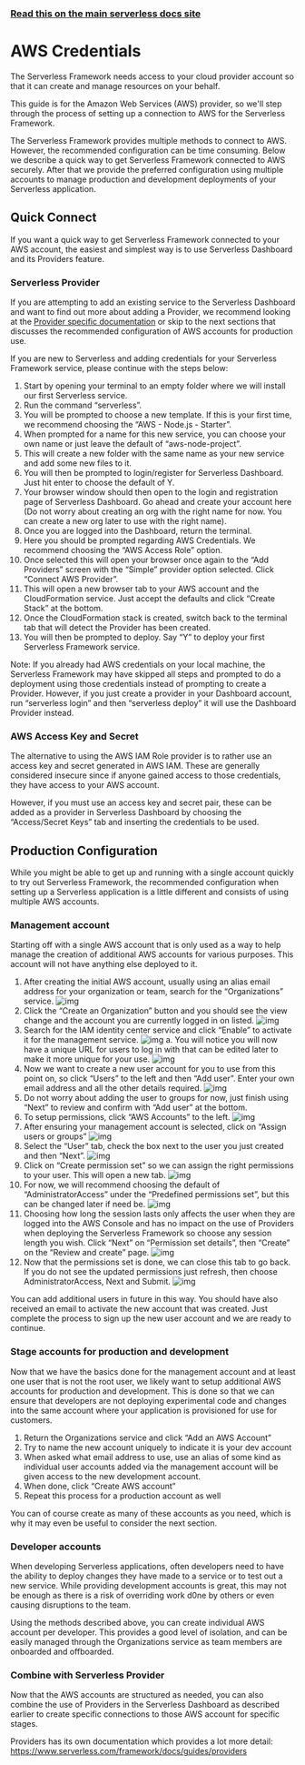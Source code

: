 <!--
title: Serverless Framework - AWS Credentials
description: How to set up the Serverless Framework with your Amazon Web Services credentials
layout: Doc
-->

<!-- DOCS-SITE-LINK:START automatically generated  -->

### [Read this on the main serverless docs site](https://www.serverless.com/framework/docs/providers/aws/guide/credentials)

<!-- DOCS-SITE-LINK:END -->

# AWS Credentials

The Serverless Framework needs access to your cloud provider account so that it can create and manage resources on your behalf.

This guide is for the Amazon Web Services (AWS) provider, so we'll step through the process of setting up a connection to AWS for the Serverless Framework.

The Serverless Framework provides multiple methods to connect to AWS. However, the recommended configuration can be time consuming. Below we describe a quick way to get Serverless Framework connected to AWS securely. After that we provide the preferred configuration using multiple accounts to manage production and development deployments of your Serverless application.

## Quick Connect

If you want a quick way to get Serverless Framework connected to your AWS account, the easiest and simplest way is to use Serverless Dashboard and its Providers feature.

### Serverless Provider

If you are attempting to add an existing service to the Serverless Dashboard and want to find out more about adding a Provider, we recommend looking at the [Provider specific documentation](https://serverless.com/framework/docs/guides/providers) or skip to the next sections that discusses the recommended configuration of AWS accounts for production use.

If you are new to Serverless and adding credentials for your Serverless Framework service, please continue with the steps below:

1. Start by opening your terminal to an empty folder where we will install our first Serverless service.
2. Run the command “serverless”.
3. You will be prompted to choose a new template. If this is your first time, we recommend choosing the “AWS - Node.js - Starter”.
4. When prompted for a name for this new service, you can choose your own name or just leave the default of “aws-node-project”.
5. This will create a new folder with the same name as your new service and add some new files to it.
6. You will then be prompted to login/register for Serverless Dashboard. Just hit enter to choose the default of Y.
7. Your browser window should then open to the login and registration page of Serverless Dashboard. Go ahead and create your account here (Do not worry about creating an org with the right name for now. You can create a new org later to use with the right name).
8. Once you are logged into the Dashboard, return the terminal.
9. Here you should be prompted regarding AWS Credentials. We recommend choosing the “AWS Access Role” option.
10. Once selected this will open your browser once again to the “Add Providers” screen with the “Simple” provider option selected. Click “Connect AWS Provider”.
11. This will open a new browser tab to your AWS account and the CloudFormation service. Just accept the defaults and click “Create Stack” at the bottom.
12. Once the CloudFormation stack is created, switch back to the terminal tab that will detect the Provider has been created.
13. You will then be prompted to deploy. Say “Y” to deploy your first Serverless Framework service.

Note: If you already had AWS credentials on your local machine, the Serverless Framework may have skipped all steps and prompted to do a deployment using those credentials instead of prompting to create a Provider. However, if you just create a provider in your Dashboard account, run “serverless login” and then “serverless deploy” it will use the Dashboard Provider instead.

### AWS Access Key and Secret

The alternative to using the AWS IAM Role provider is to rather use an access key and secret generated in AWS IAM. These are generally considered insecure since if anyone gained access to those credentials, they have access to your AWS account.

However, if you must use an access key and secret pair, these can be added as a provider in Serverless Dashboard by choosing the “Access/Secret Keys” tab and inserting the credentials to be used.

## Production Configuration

While you might be able to get up and running with a single account quickly to try out Serverless Framework, the recommended configuration when setting up a Serverless application is a little different and consists of using multiple AWS accounts.

### Management account

Starting off with a single AWS account that is only used as a way to help manage the creation of additional AWS accounts for various purposes. This account will not have anything else deployed to it.

1. After creating the initial AWS account, usually using an alias email address for your organization or team, search for the “Organizations” service.
   ![img](https://s3.us-east-2.amazonaws.com/assets.public.serverless/website/framework/docs/aws-credentials/create-an-organization-pre.png)
2. Click the “Create an Organization” button and you should see the view change and the account you are currently logged in on listed.
   ![img](https://s3.us-east-2.amazonaws.com/assets.public.serverless/website/framework/docs/aws-credentials/create-an-organization-post.png)
3. Search for the IAM identity center service and click “Enable” to activate it for the management service.
   ![img](https://s3.us-east-2.amazonaws.com/assets.public.serverless/website/framework/docs/aws-credentials/iam-identity-center-enable-pre.png)
   a. You will notice you will now have a unique URL for users to log in with that can be edited later to make it more unique for your use.
   ![img](https://s3.us-east-2.amazonaws.com/assets.public.serverless/website/framework/docs/aws-credentials/iam-identity-center-url.png)
4. Now we want to create a new user account for you to use from this point on, so click “Users” to the left and then “Add user”. Enter your own email address and all the other details required.
   ![img](https://s3.us-east-2.amazonaws.com/assets.public.serverless/website/framework/docs/aws-credentials/iam-identity-center-add-user-details.png)
5. Do not worry about adding the user to groups for now, just finish using “Next” to review and confirm with “Add user” at the bottom.
6. To setup permissions, click “AWS Accounts” to the left.
   ![img](https://s3.us-east-2.amazonaws.com/assets.public.serverless/website/framework/docs/aws-credentials/iam-identity-center-menu.png)
7. After ensuring your management account is selected, click on “Assign users or groups”
   ![img](https://s3.us-east-2.amazonaws.com/assets.public.serverless/website/framework/docs/aws-credentials/iam-identity-center-assign-users-or-groups.png)
8. Select the “User” tab, check the box next to the user you just created and then “Next”.
   ![img](https://s3.us-east-2.amazonaws.com/assets.public.serverless/website/framework/docs/aws-credentials/organizations-assign-users-and-groups-to-account.png)
9. Click on “Create permission set” so we can assign the right permissions to your user. This will open a new tab.
   ![img](https://s3.us-east-2.amazonaws.com/assets.public.serverless/website/framework/docs/aws-credentials/assign-permission-sets.png)
10. For now, we will recommend choosing the default of “AdministratorAccess” under the “Predefined permissions set”, but this can be changed later if need be.
    ![img](https://s3.us-east-2.amazonaws.com/assets.public.serverless/website/framework/docs/aws-credentials/pre-defined-permission-set.png)
11. Choosing how long the session lasts only affects the user when they are logged into the AWS Console and has no impact on the use of Providers when deploying the Serverless Framework so choose any session length you wish. Click “Next” on “Permission set details”, then “Create” on the “Review and create” page.
    ![img](https://s3.us-east-2.amazonaws.com/assets.public.serverless/website/framework/docs/aws-credentials/permission-set-review.png)
12. Now that the permissions set is done, we can close this tab to go back. If you do not see the updated permissions just refresh, then choose AdministratorAccess, Next and Submit.
    ![img](https://s3.us-east-2.amazonaws.com/assets.public.serverless/website/framework/docs/aws-credentials/user-assigned-to-account.png)

You can add additional users in future in this way. You should have also received an email to activate the new account that was created. Just complete the process to sign up the new user account and we are ready to continue.

### Stage accounts for production and development

Now that we have the basics done for the management account and at least one user that is not the root user, we likely want to setup additional AWS accounts for production and development. This is done so that we can ensure that developers are not deploying experimental code and changes into the same account where your application is provisioned for use for customers.

1. Return the Organizations service and click “Add an AWS Account”
2. Try to name the new account uniquely to indicate it is your dev account
3. When asked what email address to use, use an alias of some kind as individual user accounts added via the management account will be given access to the new development account.
4. When done, click “Create AWS account”
5. Repeat this process for a production account as well

You can of course create as many of these accounts as you need, which is why it may even be useful to consider the next section.

### Developer accounts

When developing Serverless applications, often developers need to have the ability to deploy changes they have made to a service or to test out a new service. While providing development accounts is great, this may not be enough as there is a risk of overriding work d0ne by others or even causing disruptions to the team.

Using the methods described above, you can create individual AWS account per developer. This provides a good level of isolation, and can be easily managed through the Organizations service as team members are onboarded and offboarded.

### Combine with Serverless Provider

Now that the AWS accounts are structured as needed, you can also combine the use of Providers in the Serverless Dashboard as described earlier to create specific connections to those AWS account for specific stages.

Providers has its own documentation which provides a lot more detail: https://www.serverless.com/framework/docs/guides/providers
